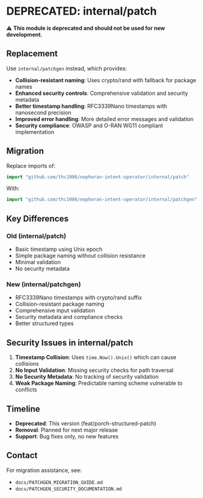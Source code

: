 # DEPRECATED: internal/patch

⚠️ **This module is deprecated and should not be used for new development.**

## Replacement

Use `internal/patchgen` instead, which provides:

- **Collision-resistant naming**: Uses crypto/rand with fallback for package names
- **Enhanced security controls**: Comprehensive validation and security metadata
- **Better timestamp handling**: RFC3339Nano timestamps with nanosecond precision
- **Improved error handling**: More detailed error messages and validation
- **Security compliance**: OWASP and O-RAN WG11 compliant implementation

## Migration

Replace imports of:
```go
import "github.com/thc1006/nephoran-intent-operator/internal/patch"
```

With:
```go
import "github.com/thc1006/nephoran-intent-operator/internal/patchgen"
```

## Key Differences

### Old (internal/patch)
- Basic timestamp using Unix epoch
- Simple package naming without collision resistance
- Minimal validation
- No security metadata

### New (internal/patchgen) 
- RFC3339Nano timestamps with crypto/rand suffix
- Collision-resistant package naming
- Comprehensive input validation
- Security metadata and compliance checks
- Better structured types

## Security Issues in internal/patch

1. **Timestamp Collision**: Uses `time.Now().Unix()` which can cause collisions
2. **No Input Validation**: Missing security checks for path traversal
3. **No Security Metadata**: No tracking of security validation
4. **Weak Package Naming**: Predictable naming scheme vulnerable to conflicts

## Timeline

- **Deprecated**: This version (feat/porch-structured-patch)
- **Removal**: Planned for next major release
- **Support**: Bug fixes only, no new features

## Contact

For migration assistance, see:
- `docs/PATCHGEN_MIGRATION_GUIDE.md`
- `docs/PATCHGEN_SECURITY_DOCUMENTATION.md`